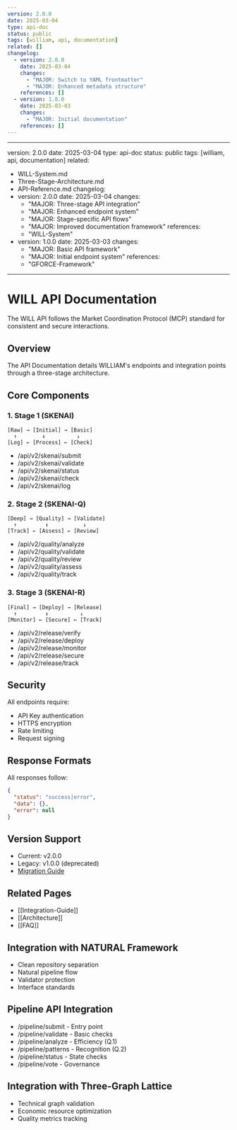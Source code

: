 ```yaml
---
version: 2.0.0
date: 2025-03-04
type: api-doc
status: public
tags: [william, api, documentation]
related: []
changelog:
  - version: 2.0.0
    date: 2025-03-04
    changes:
      - "MAJOR: Switch to YAML frontmatter"
      - "MAJOR: Enhanced metadata structure"
    references: []
  - version: 1.0.0
    date: 2025-03-03
    changes:
      - "MAJOR: Initial documentation"
    references: []
---
```

---
version: 2.0.0
date: 2025-03-04
type: api-doc
status: public
tags: [william, api, documentation]
related:
  - WILL-System.md
  - Three-Stage-Architecture.md
  - API-Reference.md
changelog:
  - version: 2.0.0
    date: 2025-03-04
    changes:
      - "MAJOR: Three-stage API integration"
      - "MAJOR: Enhanced endpoint system"
      - "MAJOR: Stage-specific API flows"
      - "MAJOR: Improved documentation framework"
    references:
      - "WILL-System"
  - version: 1.0.0
    date: 2025-03-03
    changes:
      - "MAJOR: Basic API framework"
      - "MAJOR: Initial endpoint system"
    references:
      - "GFORCE-Framework"
---

# WILL API Documentation

The WILL API follows the Market Coordination Protocol (MCP) standard for consistent and secure interactions.

## Overview

The API Documentation details WILLIAM's endpoints and integration points through a three-stage architecture.

## Core Components

### 1. Stage 1 (SKENAI)
```
[Raw] → [Initial] → [Basic]
  ↑        ↕          ↓
[Log] ← [Process] ← [Check]
```
- /api/v2/skenai/submit
- /api/v2/skenai/validate
- /api/v2/skenai/status
- /api/v2/skenai/check
- /api/v2/skenai/log

### 2. Stage 2 (SKENAI-Q)
```
[Deep] → [Quality] → [Validate]
  ↑         ↕           ↓
[Track] ← [Assess] ← [Review]
```
- /api/v2/quality/analyze
- /api/v2/quality/validate
- /api/v2/quality/review
- /api/v2/quality/assess
- /api/v2/quality/track

### 3. Stage 3 (SKENAI-R)
```
[Final] → [Deploy] → [Release]
  ↑         ↕          ↓
[Monitor] ← [Secure] ← [Track]
```
- /api/v2/release/verify
- /api/v2/release/deploy
- /api/v2/release/monitor
- /api/v2/release/secure
- /api/v2/release/track

## Security

All endpoints require:
- API Key authentication
- HTTPS encryption
- Rate limiting
- Request signing

## Response Formats

All responses follow:
```json
{
  "status": "success|error",
  "data": {},
  "error": null
}
```

## Version Support
- Current: v2.0.0
- Legacy: v1.0.0 (deprecated)
- [Migration Guide](versions/MIGRATION-1.0.0-to-2.0.0)

## Related Pages
- [[Integration-Guide]]
- [[Architecture]]
- [[FAQ]]

## Integration with NATURAL Framework
- Clean repository separation
- Natural pipeline flow
- Validator protection
- Interface standards

## Pipeline API Integration
- /pipeline/submit - Entry point
- /pipeline/validate - Basic checks
- /pipeline/analyze - Efficiency (Q.1)
- /pipeline/patterns - Recognition (Q.2)
- /pipeline/status - State checks
- /pipeline/vote - Governance

## Integration with Three-Graph Lattice
- Technical graph validation
- Economic resource optimization
- Quality metrics tracking